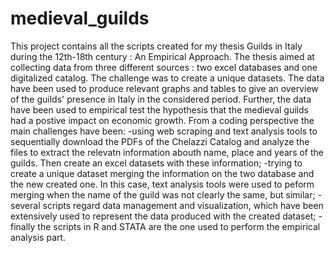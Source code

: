 # medieval_guilds

This project contains all the scripts created for my thesis Guilds in Italy during the 12th-18th century : An Empirical Approach. The thesis aimed at collecting data from three different sources : two excel databases and one digitalized catalog. The challenge was to create a unique datasets. The data have been used to produce relevant graphs and tables to give an overview of the guilds' presence in Italy in the considered period. Further, the data have been used to empirical test the hypothesis that the medieval guilds had a postive impact on economic growth. 
From a coding perspective the main challenges have been:
-using web scraping and text analysis tools to sequentially download the PDFs of the Chelazzi Catalog and analyze the files to extract the relevatn information abouth name, place and years of the guilds. Then create an excel datasets with these information;
-trying to create a unique dataset merging the information on the two database and the new created one. In this case, text analysis tools were used to peform merging when the name of the guild was not clearly the same, but similar;
-several scripts regard data management and visualization, which have been extensively used to represent the data produced with the created dataset;
-finally the scripts in R and STATA are the one used to perform the empirical analysis part. 
